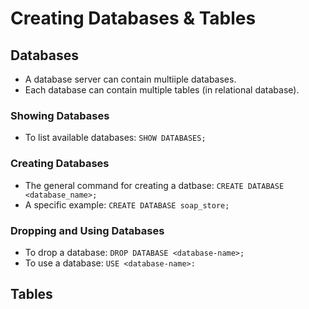 # Creating Databases & Tables
## Databases
- A database server can contain multiiple databases.
- Each database can contain multiple tables (in relational database).
### Showing Databases
- To list available databases: `SHOW DATABASES;`
### Creating Databases
- The general command for creating a datbase: `CREATE DATABASE <database_name>;`
- A specific example: `CREATE DATABASE soap_store;`
### Dropping and Using Databases
- To drop a database: `DROP DATABASE <database-name>;`
- To use a database: `USE <database-name>:`
## Tables
